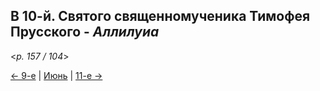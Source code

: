 
## В 10-й. Святого священномученика Тимофея Прусского - *Аллилуиа*

<*p. 157 / 104*>

[← 9-е](06_09_MES.ru.md) | [Июнь](README.md#10-й) | [11-е →](06_11_MES.ru.md)
